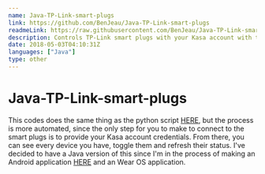 ```yaml
---
name: Java-TP-Link-smart-plugs
link: https://github.com/BenJeau/Java-TP-Link-smart-plugs
readmeLink: https://raw.githubusercontent.com/BenJeau/Java-TP-Link-smart-plugs/master/README.md
description: Controls TP-Link smart plugs with your Kasa account with this Java code
date: 2018-05-03T04:10:31Z
languages: ["Java"]
type: other
---
```


# Java-TP-Link-smart-plugs 
This codes does the same thing as the python script [HERE](https://github.com/BenJeau/arduino-tp-link-smart-plugs), but the process is more automated, since the only step for you to make to connect to the smart plugs is to provide your Kasa account credentials. From there, you can see every device you have, toggle them and refresh their status. I've decided to have a Java version of this since I'm in the process of making an Android application [HERE](https://github.com/BenJeau/Android-Smart-Lights) and an Wear OS application.
